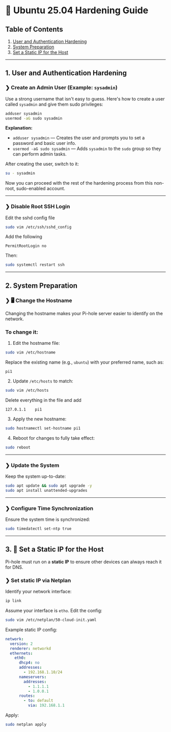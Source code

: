 # 🔐 **Ubuntu 25.04 Hardening Guide**

## Table of Contents

1. [User and Authentication Hardening](#1-user-and-authentication-hardening)
2. [System Preparation](#2-system-preparation)
3. [Set a Static IP for the Host](#3-set-a-static-ip-for-the-host)

---

## 1. User and Authentication Hardening

### ❯ **Create an Admin User (Example: `sysadmin`)**

Use a strong username that isn't easy to guess. Here's how to create a user called `sysadmin` and give them sudo privileges:

```bash
adduser sysadmin
usermod -aG sudo sysadmin
```

**Explanation:**

* `adduser sysadmin` — Creates the user and prompts you to set a password and basic user info.
* `usermod -aG sudo sysadmin` — Adds `sysadmin` to the `sudo` group so they can perform admin tasks.

After creating the user, switch to it:

```bash
su - sysadmin
```

Now you can proceed with the rest of the hardening process from this non-root, sudo-enabled account.

---

### ❯ **Disable Root SSH Login**

Edit the sshd config file

```bash
sudo vim /etc/ssh/sshd_config
```

Add the following

```plaintext
PermitRootLogin no
```

Then:

```bash
sudo systemctl restart ssh
```

---

## 2. System Preparation

### ❯ 🖥️ Change the Hostname

Changing the hostname makes your Pi-hole server easier to identify on the network.

### To change it:

1. Edit the hostname file:

```bash
sudo vim /etc/hostname
```

Replace the existing name (e.g., `ubuntu`) with your preferred name, such as:

```
pi1
```

2. Update `/etc/hosts` to match:

```bash
sudo vim /etc/hosts
```

Delete everything in the file and add

```
127.0.1.1    pi1
```

3. Apply the new hostname:

```bash
sudo hostnamectl set-hostname pi1
```

4. Reboot for changes to fully take effect:

```bash
sudo reboot
```

---

### ❯ **Update the System**

Keep the system up-to-date:

```bash
sudo apt update && sudo apt upgrade -y
sudo apt install unattended-upgrades
```

---

### ❯ **Configure Time Synchronization**

Ensure the system time is synchronized:

```bash
sudo timedatectl set-ntp true
```

---

## 3. 📌 Set a Static IP for the Host

Pi-hole must run on a **static IP** to ensure other devices can always reach it for DNS.

### ❯ **Set static IP via Netplan**

Identify your network interface:

```bash
ip link
```

Assume your interface is `etho`. Edit the config:

```bash
sudo vim /etc/netplan/50-cloud-init.yaml
```

Example static IP config:

```yaml
network:
  version: 2
  renderer: networkd
  ethernets:
    eth0:
      dhcp4: no
      addresses:
        - 192.168.1.10/24
      nameservers:
        addresses:
          - 1.1.1.1
          - 1.0.0.1
      routes:
        - to: default
          via: 192.168.1.1
```

Apply:

```bash
sudo netplan apply
```
